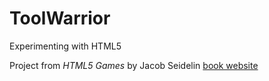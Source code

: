 ToolWarrior
===========

Experimenting with HTML5

Project from *HTML5 Games* by Jacob Seidelin
[book website](http://www.wiley.com/go/html5games)
